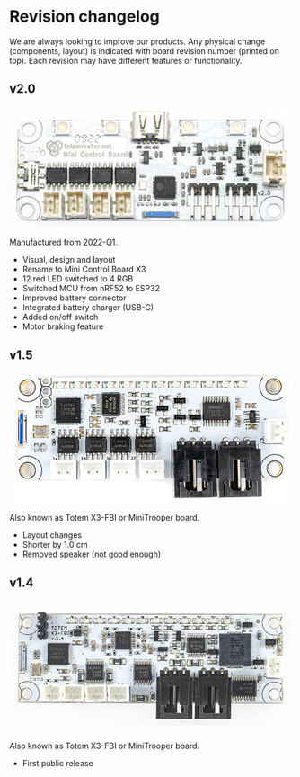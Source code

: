 # Revision changelog

We are always looking to improve our products. Any physical change (components, layout) is indicated with board revision number (printed on top). Each revision may have different features or functionality.

## v2.0

![Mini Control Board X3 v2.0](/assets/images/photo/x3-v2.0-photo.jpg)

Manufactured from 2022-Q1.

- Visual, design and layout
- Rename to Mini Control Board X3
- 12 red LED switched to 4 RGB
- Switched MCU from nRF52 to ESP32
- Improved battery connector
- Integrated battery charger (USB-C)
- Added on/off switch
- Motor braking feature

## v1.5

![Mini Control Board X3 v1.5](/assets/images/photo/x3-v1.5-photo.jpg)

Also known as Totem X3-FBI or MiniTrooper board.

- Layout changes
- Shorter by 1.0 cm
- Removed speaker (not good enough)

## v1.4

![Mini Control Board X3 v1.4](/assets/images/photo/x3-v1.4-photo.jpg)

Also known as Totem X3-FBI or MiniTrooper board.

- First public release